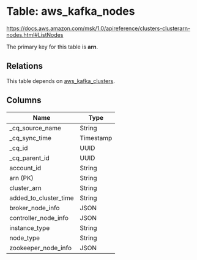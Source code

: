# Table: aws_kafka_nodes

https://docs.aws.amazon.com/msk/1.0/apireference/clusters-clusterarn-nodes.html#ListNodes

The primary key for this table is **arn**.

## Relations
This table depends on [aws_kafka_clusters](aws_kafka_clusters.md).


## Columns
| Name          | Type          |
| ------------- | ------------- |
|_cq_source_name|String|
|_cq_sync_time|Timestamp|
|_cq_id|UUID|
|_cq_parent_id|UUID|
|account_id|String|
|arn (PK)|String|
|cluster_arn|String|
|added_to_cluster_time|String|
|broker_node_info|JSON|
|controller_node_info|JSON|
|instance_type|String|
|node_type|String|
|zookeeper_node_info|JSON|